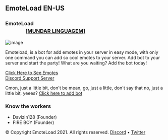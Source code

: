 ## EmoteLoad EN-US
### EmoteLoad  ㅤㅤㅤㅤㅤㅤㅤㅤㅤㅤㅤㅤㅤㅤㅤㅤㅤㅤㅤㅤㅤㅤㅤㅤㅤㅤㅤㅤㅤㅤㅤ [[**MUNDAR LINGUAGEM**]](https://emoteload.ml) 
  
![image](https://cdn.discordapp.com/attachments/822621497272303698/902661535405600818/EMOTELOAD_BANNER.png)  
  
Emoteload, is a bot for add emotes in your server in easy mode, with only one command you can add so cool emotes to your server.
Add bot to your server and start the party! What are you waiting? Add the bot today!
  
[Click Here to See Emotes](https://emotes.emoteload.ml)    
[Discord Support Server](https://discord.gg/v6Srh9fr)   
  
Cmon, just a little bit, don't be mean, go, just a little, don't say that no, just a little bit, yeees?
[Click here to add bot](https://discord.com/oauth2/authorize?client_id=817408987426455592&scope=bot%20applications.commands&permissions=2147483647)
 
 
### Know the workers 
- Davizin128 (Founder) 
- FIRE BOY (Founder)   
  
 
© Copyright EmoteLoad 2021. All rights reserved. [Discord](https://discord.gg/v6Srh9fr) • [Twitter](https://twitter.com/FIREBOYOFC)  

